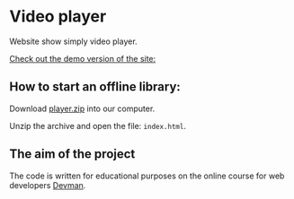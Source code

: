 # Video player

Website show simply video player.

[Check out the demo version of the site: ](https://michael-zapivahin.github.io/video_player/index.html)


## How to start an offline library:

Download [player.zip](https://github.com/Michael-Zapivahin/video_player/blob/main/player.zip) into our computer.

Unzip the archive and open the file:  `index.html`.

## The aim of the project 

The code is written for educational purposes on the online course for web developers [Devman](https://dvmn.org).
